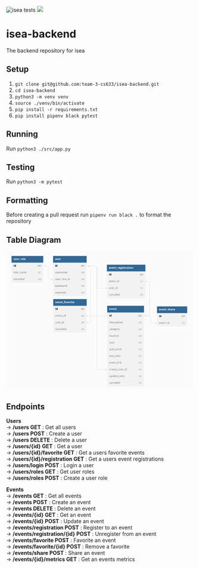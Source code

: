 ![isea tests](https://github.com/team-3-cs633/isea-backend/actions/workflows/testing.yml/badge.svg)
![](https://img.shields.io/badge/coverage-73%25-orange)


# isea-backend
The backend repository for isea

## Setup

1. `git clone git@github.com:team-3-cs633/isea-backend.git`
2. `cd isea-backend`
3. `python3 -m venv venv`
4. `source ./venv/bin/activate`
5. `pip install -r requirements.txt`
6. `pip install pipenv black pytest`

## Running  

Run `python3 ./src/app.py`

## Testing  

Run `python3 -m pytest`

## Formatting 

Before creating a pull request run `pipenv run black .` to format the repository

## Table Diagram
![Table Diagram](table_diagram.png)

## Endpoints
**Users**   
→ **/users GET** : Get all users    
→ **/users POST** : Create a user   
→ **/users DELETE** : Delete a user   
→ **/users/{id} GET** : Get a user    
→ **/users/{id}/favorite GET** : Get a users favorite events    
→ **/users/{id}/registration GET** : Get a users event registrations    
→ **/users/login POST** : Login a user    
→ **/users/roles GET** : Get user roles   
→ **/users/roles POST** : Create a user role    

**Events**    
→ **/events GET** : Get all events    
→ **/events POST** : Create an event    
→ **/events DELETE** : Delete an event   
→ **/events/{id} GET** : Get an event   
→ **/events/{id} POST** : Update an event   
→ **/events/registration POST** : Register to an event    
→ **/events/registration/{id} POST** : Unregister from an event   
→ **/events/favorite POST** : Favorite an event   
→ **/events/favorite/{id} POST** : Remove a favorite    
→ **/events/share POST** : Share an event   
→ **/events/{id}/metrics GET** : Get an events metrics   
